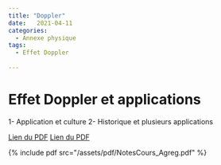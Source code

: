 ```yaml
---
title: "Doppler"
date:   2021-04-11
categories:
  - Annexe physique
tags:
  - Effet Doppler
  
---
```


# Effet Doppler et applications

1- Application et culture
2- Historique et plusieurs applications

[Lien du PDF](/assets/pdf/Doppler.pdf)
[Lien du PDF](/assets/pdf/Doppler2.pdf)

{% include pdf src="/assets/pdf/NotesCours_Agreg.pdf" %}
